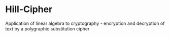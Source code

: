 # Hill-Cipher
Application of linear algebra to cryptography - encryption and decryption of text by a polygraphic substitution cipher 
